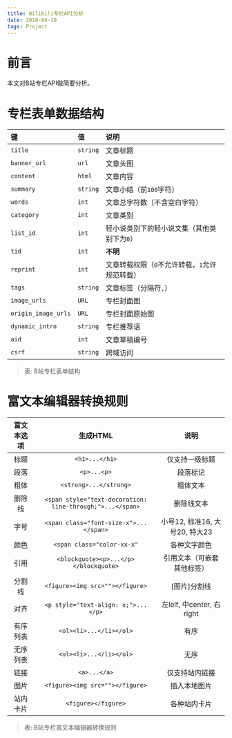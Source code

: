 ```yaml
---
title: Bilibili专栏API分析
date: 2018-04-19
tags: Project
---
```


# 前言

本文对B站专栏API做简要分析。

# 专栏表单数据结构

| 键           | 值       | 说明       |
|:-------------|:---------|:-----------|
| `title`      | `string` | 文章标题   |
| `banner_url` | `url`    | 文章头图   |
| `content`    | `html`   | 文章内容   |
| `summary`    | `string` | 文章小结（前`100`字符） |
| `words`      | `int` | 文章总字符数（不含空白字符） |
| `category`   | `int` | 文章类别   |
| `list_id`    | `int` | 轻小说类别下的轻小说文集（其他类别下为`0`） |
| `tid`        | `int` | **不明**       |
| `reprint`    | `int` | 文章转载权限（`0`不允许转载，`1`允许规范转载） |
| `tags`       | `string` | 文章标签（分隔符`,`）      |
| `image_urls`            | `URL`     | 专栏封面图     |
| `origin_image_urls`     | `URL`     | 专栏封面原始图 |
| `dynamic_intro`         | `string`  | 专栏推荐语     |
| `aid`        | `int`    | 文章草稿编号  |
| `csrf`       | `string` | 跨域访问      |

> 表: B站专栏表单结构

# 富文本编辑器转换规则

| 富文本选项 | 生成HTML    | 说明           |
|:----------:|:-----------:|:--------------:|
| 标题    | `<h1>...</h1>` | 仅支持一级标题 |
| 段落    | `<p>...<p>`    | 段落标记       |
| 粗体    | `<strong>...</strong>` | 粗体文本 |
| 删除线  | `<span style="text-decoration: line-through;">...</span>` | 删除线文本 |
| 字号    | `<span class="font-size-x">...</span>` | 小号12, 标准16, 大号20, 特大23 |
| 颜色    | `<span class="color-xx-x"` | 各种文字颜色 |
| 引用    | `<blockquote><p>...</p></blockquote>` | 引用文本（可嵌套其他标签） |
| 分割线  | `<figure><img src=""></figure>` | [图片]分割线 |
| 对齐    | `<p style="text-align: x;">...</p>` | 左lelf, 中center, 右right |
| 有序列表| `<ol><li>...</li></ol>` | 有序 |
| 无序列表| `<ul><li>...</li></ul>` | 无序 |
| 链接    | `<a>...</a>`        | 仅支持站内链接 |
| 图片    | `<figure><img src=""></figure>` | 插入本地图片 |
| 站内卡片| `<figure></figure>` | 各种站内卡片 |

> 表: B站专栏富文本编辑器转换规则

